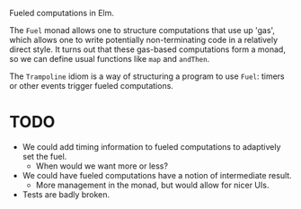 Fueled computations in Elm.

The `Fuel` monad allows one to structure computations that use up 'gas', which allows one to write potentially non-terminating code in a relatively direct style. It turns out that these gas-based computations form a monad, so we can define usual functions like `map` and `andThen`.

The `Trampoline` idiom is a way of structuring a program to use `Fuel`: timers or other events trigger fueled computations.

# TODO

- We could add timing information to fueled computations to adaptively set the fuel.
  + When would we want more or less?
- We could have fueled computations have a notion of intermediate result.
  + More management in the monad, but would allow for nicer UIs.
- Tests are badly broken.

